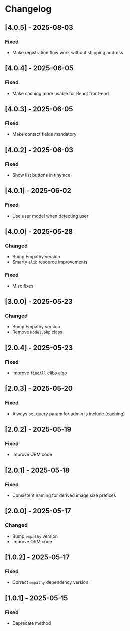 
# Changelog


## [4.0.5] - 2025-08-03

### Fixed

- Make registration flow work without shipping address


## [4.0.4] - 2025-06-05

### Fixed

- Make caching more usable for React front-end


## [4.0.3] - 2025-06-05

### Fixed

- Make contact fields mandatory


## [4.0.2] - 2025-06-03

### Fixed

- Show list buttons in tinymce


## [4.0.1] - 2025-06-02

### Fixed

- Use user model when detecting user


## [4.0.0] - 2025-05-28

### Changed

- Bump Empathy version
- Smarty `elib` resource improvements

### Fixed

- Misc fixes


## [3.0.0] - 2025-05-23

### Changed

- Bump Empathy version
- Remove `Model.php` class


## [2.0.4] - 2025-05-23

### Fixed

- Improve `findAll` elibs algo


## [2.0.3] - 2025-05-20

### Fixed

- Always set query param for admin js include (caching)


## [2.0.2] - 2025-05-19

### Fixed

- Improve ORM code


## [2.0.1] - 2025-05-18

### Fixed

- Consistent naming for derived image size prefixes


## [2.0.0] - 2025-05-17

### Changed

- Bump `empathy` version
- Improve ORM code


## [1.0.2] - 2025-05-17

### Fixed

- Correct `empathy` dependency version


## [1.0.1] - 2025-05-15

### Fixed

- Deprecate method

